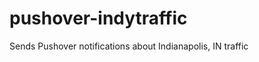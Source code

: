 pushover-indytraffic
====================

Sends Pushover notifications about Indianapolis, IN traffic
